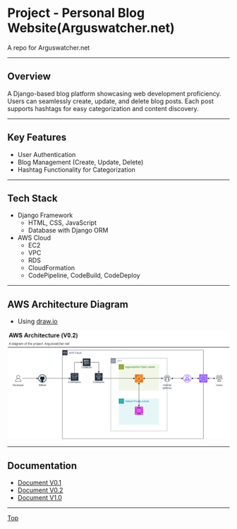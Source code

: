 # Project - Personal Blog Website(Arguswatcher.net)

A repo for Arguswatcher.net

---

## Overview

A Django-based blog platform showcasing web development proficiency. Users can seamlessly create, update, and delete blog posts. Each post supports hashtags for easy categorization and content discovery.

---

## Key Features

- User Authentication
- Blog Management (Create, Update, Delete)
- Hashtag Functionality for Categorization

---

## Tech Stack

- Django Framework
  - HTML, CSS, JavaScript
  - Database with Django ORM
- AWS Cloud
  - EC2
  - VPC
  - RDS
  - CloudFormation
  - CodePipeline, CodeBuild, CodeDeploy

---

## AWS Architecture Diagram

- Using [draw.io](https://draw.io/)

![diagram](./doc/v0.2/diagram/arguswatcher_v0.2.png)

---

## Documentation

- [Document V0.1](./doc/v0.1/tech_doc_v0.1.md)
- [Document V0.2](./doc/v0.2/tech_doc_v0.2.md)
- [Document V1.0](./doc/v0.3/tech_doc_v1.0.md)

---

[Top](#project---personal-blog-websitearguswatchernet)
